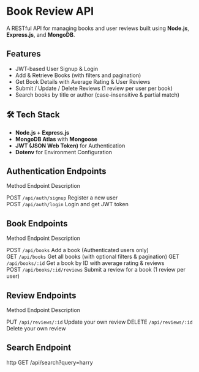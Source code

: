 # Book Review API

A RESTful API for managing books and user reviews built using **Node.js**, **Express.js**, and **MongoDB**.



## Features

-  JWT-based User Signup & Login
-  Add & Retrieve Books (with filters and pagination)
-  Get Book Details with Average Rating & User Reviews
-  Submit / Update / Delete Reviews (1 review per user per book)
-  Search books by title or author (case-insensitive & partial match)



## 🛠 Tech Stack

- **Node.js + Express.js**
- **MongoDB Atlas** with **Mongoose**
- **JWT (JSON Web Token)** for Authentication
- **Dotenv** for Environment Configuration



## Authentication Endpoints

 Method  Endpoint               Description              

 POST    `/api/auth/signup`     Register a new user      
 POST    `/api/auth/login`      Login and get JWT token  


##  Book Endpoints

 Method  Endpoint                    Description                                      

POST    `/api/books`                Add a book (Authenticated users only)            
GET     `/api/books`                Get all books (with optional filters & pagination)  GET     `/api/books/:id`            Get a book by ID with average rating & reviews   
POST    `/api/books/:id/reviews`    Submit a review for a book (1 review per user)  



##  Review Endpoints

 Method  Endpoint              Description            

 PUT     `/api/reviews/:id`    Update your own review 
 DELETE  `/api/reviews/:id`    Delete your own review 



##  Search Endpoint

http
GET /api/search?query=harry
